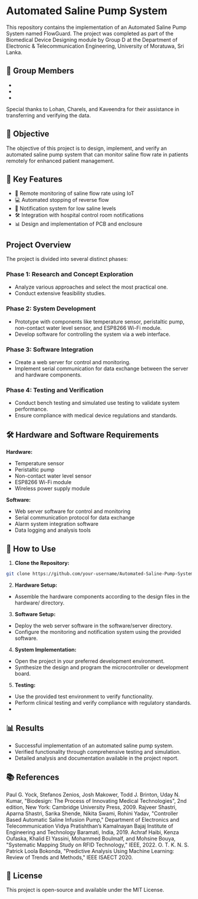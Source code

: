 # Automated Saline Pump System

This repository contains the implementation of an Automated Saline Pump System named FlowGuard. The project was completed as part of the Biomedical Device Designing module by Group D at the Department of Electronic & Telecommunication Engineering, University of Moratuwa, Sri Lanka.

## 👥 Group Members

- 
- 
- 

Special thanks to Lohan, Charels, and Kaveendra for their assistance in transferring and verifying the data.

## 🎯 Objective

The objective of this project is to design, implement, and verify an automated saline pump system that can monitor saline flow rate in patients remotely for enhanced patient management.

## 🔑 Key Features

- 📡 Remote monitoring of saline flow rate using IoT
- 💻 Automated stopping of reverse flow
- 🔔 Notification system for low saline levels
- 🛠️ Integration with hospital control room notifications
- 📊 Design and implementation of PCB and enclosure

## Project Overview

The project is divided into several distinct phases:

### Phase 1: Research and Concept Exploration
- Analyze various approaches and select the most practical one.
- Conduct extensive feasibility studies.

### Phase 2: System Development
- Prototype with components like temperature sensor, peristaltic pump, non-contact water level sensor, and ESP8266 Wi-Fi module.
- Develop software for controlling the system via a web interface.

### Phase 3: Software Integration
- Create a web server for control and monitoring.
- Implement serial communication for data exchange between the server and hardware components.

### Phase 4: Testing and Verification
- Conduct bench testing and simulated use testing to validate system performance.
- Ensure compliance with medical device regulations and standards.

## 🛠️ Hardware and Software Requirements

**Hardware:**
- Temperature sensor
- Peristaltic pump
- Non-contact water level sensor
- ESP8266 Wi-Fi module
- Wireless power supply module

**Software:**
- Web server software for control and monitoring
- Serial communication protocol for data exchange
- Alarm system integration software
- Data logging and analysis tools

## 🚀 How to Use

1. **Clone the Repository:**
```bash
git clone https://github.com/your-username/Automated-Saline-Pump-System.git
```
2. **Hardware Setup:**
- Assemble the hardware components according to the design files in the hardware/ directory.
3. **Software Setup:**
- Deploy the web server software in the software/server directory.
- Configure the monitoring and notification system using the provided software.
4. **System Implementation:**
- Open the project in your preferred development environment.
- Synthesize the design and program the microcontroller or development board.
5. **Testing:**
- Use the provided test environment to verify functionality.
- Perform clinical testing and verify compliance with regulatory standards.
- 
## 📊 Results
- Successful implementation of an automated saline pump system.
- Verified functionality through comprehensive testing and simulation.
- Detailed analysis and documentation available in the project report.
  
## 📚 References
Paul G. Yock, Stefanos Zenios, Josh Makower, Todd J. Brinton, Uday N. Kumar, "Biodesign: The Process of Innovating Medical Technologies", 2nd edition, New York: Cambridge University Press, 2009.
Rajveer Shastri, Aparna Shastri, Sarika Shende, Nikita Swami, Rohini Yadav, "Controller Based Automatic Saline Infusion Pump," Department of Electronics and Telecommunication Vidya Pratishthan’s Kamalnayan Bajaj Institute of Engineering and Technology Baramati, India, 2019.
Achraf Haibi, Kenza Oufaska, Khalid El Yassini, Mohammed Boulmalf, and Mohsine Bouya, "Systematic Mapping Study on RFID Technology," IEEE, 2022.
O. T. K. N. S. Patrick Loola Bokonda, "Predictive Analysis Using Machine Learning: Review of Trends and Methods," IEEE ISAECT 2020.

## 📄 License
This project is open-source and available under the MIT License.
